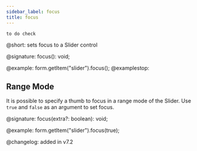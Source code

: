 ```yaml
---
sidebar_label: focus
title: focus
---          
```


`to do check`

@short: sets focus to a Slider control

@signature: focus(): void;

@example: form.getItem("slider").focus();
@examplestop:

## Range Mode

It is possible to specify a thumb to focus in a range mode of the Slider. Use `true` and `false` as an argument to set focus.

@signature: focus(extra?: boolean): void;

@example: form.getItem("slider").focus(true); 

@changelog: added in v7.2